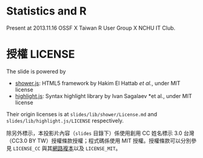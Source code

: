 # Statistics and R

Present at 2013.11.16 OSSF X Taiwan R User Group X NCHU IT Club.

# 授權 LICENSE

The slide is powered by

- [shower.js]\: HTML5 framework by Hakim El Hattab *et al.*, under MIT license
- [highlight.js]\: Syntax highlight library by Ivan Sagalaev *et al., under MIT license

Their origin licenses is at `slides/lib/shower/License.md` and `slides/lib/highlight.js/LICENSE` respectively.

除另外標示，本投影片內容（`slides` 目錄下）係使用創用 CC 姓名標示 3.0 台灣（CC3.0 BY TW）授權條款授權；程式碼係使用 MIT 授權。授權條款可以分別參見 `LICENSE_CC` 與其[網路複本][LICENSE-LINK]以及 `LICENSE_MIT`。

[shower.js]: https://github.com/shower/shower
[highlight.js]: http://highlightjs.org/
[LICENSE-LINK]: http://creativecommons.org/licenses/by/3.0/tw/deed.zh_TW
